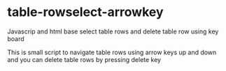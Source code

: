 # table-rowselect-arrowkey
Javascrip and html base select table rows and delete table row using key board

This is small script to navigate table rows using arrow keys up and down and you can delete table rows by pressing delete key

